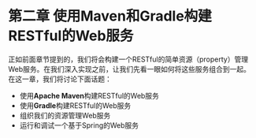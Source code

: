 # 第二章 使用Maven和Gradle构建RESTful的Web服务

正如前面章节提到的，我们将会构建一个RESTful的简单资源（property）管理Web服务。在我们深入实现之前，让我们先看一眼如何将这些服务组合到一起。在这一章，我们将讨论下面话题：

* 使用**Apache Maven**构建RESTful的Web服务
* 使用**Gradle**构建RESTful的Web服务
* 组织我们的资源管理Web服务
* 运行和调试一个基于Spring的Web服务
